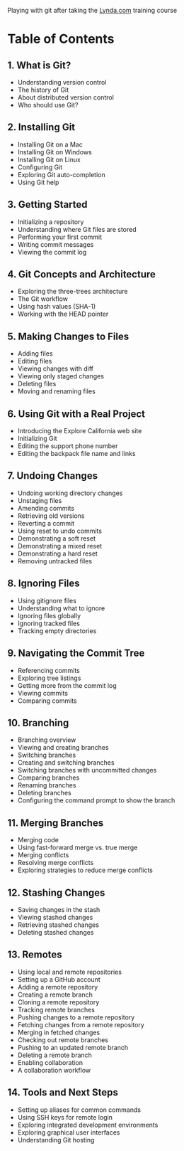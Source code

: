 Playing with git after taking the [Lynda.com](http://www.lynda.com/Git-tutorials/Git-Essential-Training/100222-2.html?srchtrk=index%3A1%0Alinktypeid%3A2%0Aq%3Agit%0Apage%3A1%0As%3Arelevance%0Asa%3Atrue%0Aproducttypeid%3A2) training course

# Table of Contents

## 1. What is Git?
- Understanding version control
- The history of Git
- About distributed version control
- Who should use Git?

## 2. Installing Git
- Installing Git on a Mac
- Installing Git on Windows
- Installing Git on Linux
- Configuring Git
- Exploring Git auto-completion
- Using Git help

## 3. Getting Started
- Initializing a repository
- Understanding where Git files are stored
- Performing your first commit
- Writing commit messages
- Viewing the commit log

## 4. Git Concepts and Architecture
- Exploring the three-trees architecture
- The Git workflow
- Using hash values (SHA-1)
- Working with the HEAD pointer

## 5. Making Changes to Files
- Adding files
- Editing files
- Viewing changes with diff
- Viewing only staged changes
- Deleting files
- Moving and renaming files

## 6. Using Git with a Real Project
- Introducing the Explore California web site
- Initializing Git
- Editing the support phone number
- Editing the backpack file name and links

## 7. Undoing Changes
- Undoing working directory changes
- Unstaging files
- Amending commits
- Retrieving old versions
- Reverting a commit
- Using reset to undo commits
- Demonstrating a soft reset
- Demonstrating a mixed reset
- Demonstrating a hard reset
- Removing untracked files

## 8. Ignoring Files
- Using gitignore files
- Understanding what to ignore
- Ignoring files globally
- Ignoring tracked files
- Tracking empty directories

##  9. Navigating the Commit Tree
- Referencing commits
- Exploring tree listings
- Getting more from the commit log
- Viewing commits
- Comparing commits

##  10. Branching
- Branching overview
- Viewing and creating branches
- Switching branches
- Creating and switching branches
- Switching branches with uncommitted changes
- Comparing branches
- Renaming branches
- Deleting branches
- Configuring the command prompt to show the branch

##  11. Merging Branches
- Merging code
- Using fast-forward merge vs. true merge
- Merging conflicts
- Resolving merge conflicts
- Exploring strategies to reduce merge conflicts

## 12. Stashing Changes
- Saving changes in the stash
- Viewing stashed changes
- Retrieving stashed changes
- Deleting stashed changes

## 13. Remotes
- Using local and remote repositories
- Setting up a GitHub account
- Adding a remote repository
- Creating a remote branch
- Cloning a remote repository
- Tracking remote branches
- Pushing changes to a remote repository
- Fetching changes from a remote repository
- Merging in fetched changes
- Checking out remote branches
- Pushing to an updated remote branch
- Deleting a remote branch
- Enabling collaboration
- A collaboration workflow

## 14. Tools and Next Steps
- Setting up aliases for common commands
- Using SSH keys for remote login
- Exploring integrated development environments
- Exploring graphical user interfaces
- Understanding Git hosting